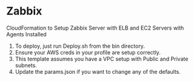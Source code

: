 # Zabbix
CloudFormation to Setup Zabbix Server with ELB and EC2 Servers with Agents Installed

1.  To deploy, just run Deploy.sh from the bin directory.
2.  Ensure your AWS creds in your profile are setup correctly.
3.  This template assumes you have a VPC setup with Public and Private subnets.
4.  Update the params.json if you want to change any of the defaults.